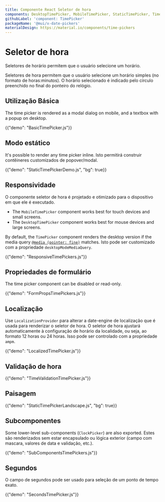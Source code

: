 ```yaml
---
title: Componente React Seletor de hora
components: DesktopTimePicker, MobileTimePicker, StaticTimePicker, TimePicker, ClockPicker
githubLabel: 'component: TimePicker'
packageName: '@mui/x-date-pickers'
materialDesign: https://material.io/components/time-pickers
---
```


# Seletor de hora

<p class="description">Seletores de horário permitem que o usuário selecione um horário.</p>

Seletores de hora permitem que o usuário selecione um horário simples (no formato de horas:minutos). O horário selecionado é indicado pelo círculo preenchido no final do ponteiro do relógio.

## Utilização Básica

The time picker is rendered as a modal dialog on mobile, and a textbox with a popup on desktop.

{{"demo": "BasicTimePicker.js"}}

## Modo estático

It's possible to render any time picker inline. Isto permitirá construir contêineres customizados de popover/modal.

{{"demo": "StaticTimePickerDemo.js", "bg": true}}

## Responsividade

O componente seletor de hora é projetado e otimizado para o dispositivo em que ele é executado.

- The `MobileTimePicker` component works best for touch devices and small screens.
- The `DesktopTimePicker` component works best for mouse devices and large screens.

By default, the `TimePicker` component renders the desktop version if the media query [`@media (pointer: fine)`](https://developer.mozilla.org/en-US/docs/Web/CSS/@media/pointer) matches. Isto pode ser customizado com a propriedade `desktopModeMediaQuery`.

{{"demo": "ResponsiveTimePickers.js"}}

## Propriedades de formulário

The time picker component can be disabled or read-only.

{{"demo": "FormPropsTimePickers.js"}}

## Localização

Use `LocalizationProvider` para alterar a date-engine de localização que é usada para renderizar o seletor de hora. O seletor de hora ajustará automaticamente à configuração de horário da localidade, ou seja, ao formato 12 horas ou 24 horas. Isso pode ser controlado com a propriedade `ampm`.

{{"demo": "LocalizedTimePicker.js"}}

## Validação de hora

{{"demo": "TimeValidationTimePicker.js"}}

## Paisagem

{{"demo": "StaticTimePickerLandscape.js", "bg": true}}

## Subcomponentes

Some lower-level sub-components (`ClockPicker`) are also exported. Estes são renderizados sem estar encapsulado ou lógica exterior (campo com mascara, valores de data e validação, etc.).

{{"demo": "SubComponentsTimePickers.js"}}

## Segundos

O campo de segundos pode ser usado para seleção de um ponto de tempo exato.

{{"demo": "SecondsTimePicker.js"}}
